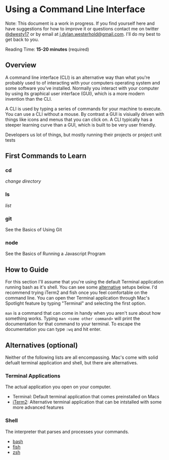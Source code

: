 # Using a Command Line Interface

Note: This document is a work in progress. If you find yourself here and have suggestions for how to improve it or questions contact me on twitter [@dwesty17](https://twitter.com/dwesty17) or by email at j.dylan.westerhold@gmail.com. I'll do my best to get back to you.

Reading Time: **15-20 minutes** (required)

## Overview

A command line interface (CLI) is an alternative way than what you're probably used to of interacting with your computers operating system and some software you've installed. Normally you interact with your computer by using its graphical user interface (GUI), which is a more modern invention than the CLI.

A CLI is used by typing a series of commands for your machine to execute. You can use a CLI without a mouse. By contrast a GUI is visiually driven with things like icons and menus that you can click on. A CLI typically has a steeper learning curve than a GUI, which is built to be very user friendly.

Developers us lot of things, but mostly running their projects or project unit tests

## First Commands to Learn

### cd

_change directory_

### ls

_list_

### git

See the Basics of Using Git

### node

See the Basics of Running a Javascript Program

## How to Guide

For this section I'll assume that you're using the default Terminal application running bash as it's shell. You can see some [alternative](#Alternatives) setups below. I'd recommend trying iTerm2 and fish once you feel comfortable on the command line. You can open ther Terminal application through Mac's Spotlight feature by typing "Terminal" and selecting the first option.

`man` is a command that can come in handy when you aren't sure about how something works. Typing `man <some other command>` will print the documentation for that command to your terminal. To escape the documentation you can type `:wq` and hit enter.

## Alternatives (optional)

Neither of the following lists are all encompassing. Mac's come with solid defualt terminal application and shell, but there are alternatives.

### Terminal Applications

The actual application you open on your computer.

* Terminal: Default terminal application that comes preinstalled on Macs 
* [iTerm2](https://www.iterm2.com/): Alternative terminal application that can be intstalled with some more advanced features

### Shell

The interpreter that parses and processes your commands.

* [bash](https://www.gnu.org/software/bash/)
* [fish](https://fishshell.com/)
* [zsh](http://ohmyz.sh/)

